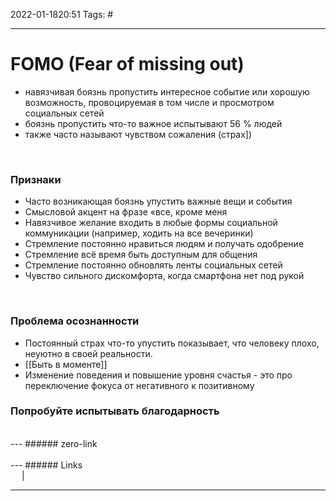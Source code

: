 2022-01-1820:51
Tags: #

---
# FOMO (Fear of missing out)
- навязчивая боязнь пропустить интересное событие или хорошую возможность, провоцируемая в том числе и просмотром социальных сетей
- боязнь пропустить что-то важное испытывают 56 % людей
- также часто называют чувством сожаления (страх])
</br>

### Признаки
- Часто возникающая боязнь упустить важные вещи и события
- Смысловой акцент на фразе «все, кроме меня
- Навязчивое желание входить в любые формы социальной коммуникации (например, ходить на все вечеринки)
- Стремление постоянно нравиться людям и получать одобрение
- Стремление всё время быть доступным для общения
- Стремление постоянно обновлять ленты социальных сетей
- Чувство сильного дискомфорта, когда смартфона нет под рукой
</br>

### Проблема осознанности
- Постоянный страх что-то упустить показывает, что человеку плохо, неуютно в своей реальности.
- [[Быть в моменте]]
- Изменение поведения и повышение уровня счастья - это про переключение фокуса от негативного к позитивному

### Попробуйте испытывать благодарность

</br>
---
###### zero-link </br>

</br>
---
###### Links </br>
 &emsp; | &emsp; 


---